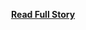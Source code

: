 <p></p>
<center><p><a href="http://blog.programmableweb.com/2013/05/01/oddcast-releases-text-to-speech-api-vocalware/" style='padding:25px; font-sze:18px; font-weight: bold;'>Read Full Story</a></p></center>
